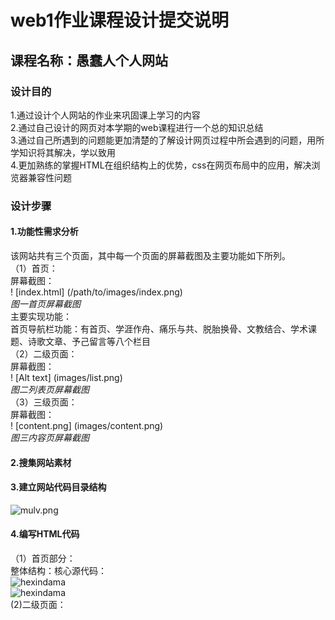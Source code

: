 # web1作业课程设计提交说明  
## 课程名称：愚蠢人个人网站  
### 设计目的  
1.通过设计个人网站的作业来巩固课上学习的内容  
2.通过自己设计的网页对本学期的web课程进行一个总的知识总结  
3.通过自己所遇到的问题能更加清楚的了解设计网页过程中所会遇到的问题，用所学知识将其解决，学以致用  
4.更加熟练的掌握HTML在组织结构上的优势，css在网页布局中的应用，解决浏览器兼容性问题  
### 设计步骤  
#### 1.功能性需求分析  
该网站共有三个页面，其中每一个页面的屏幕截图及主要功能如下所列。  
（1）首页：  
屏幕截图：  
! [index.html] (/path/to/images/index.png)  
*图一首页屏幕截图*  
主要实现功能：  
首页导航栏功能：有首页、学涯作舟、痛乐与共、脱胎换骨、文教结合、学术课题、诗歌文章、予己留言等八个栏目  
（2）二级页面：  
屏幕截图：  
! [Alt text] (images/list.png)  
*图二列表页屏幕截图*  
（3）三级页面：  
屏幕截图：  
! [content.png] (images/content.png)  
*图三内容页屏幕截图*  
#### 2.搜集网站素材  
#### 3.建立网站代码目录结构  
![mulv.png](images/mulv.png)  
#### 4.编写HTML代码  
（1）首页部分：  
整体结构：核心源代码：  
![hexindama](images/index_content1.pmg)  
![hexindama](images/index_content2.pmg)  
(2)二级页面：  


